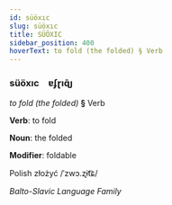 ```yaml
---
id: süöxıc
slug: süöxıc
title: SÜÖXIC
sidebar_position: 400
hoverText: to fold (the folded) § Verb
---
```


### süöxıc&emsp;<span kind="abugida">ɐʄɽıɋ̄ȷ</span>

*to fold (the folded)* **§** Verb

**Verb**: to fold

**Noun**: the folded

**Modifier**: foldable

Polish złożyć /ˈzwɔ.ʐɨt͡ɕ/

*Balto-Slavic Language Family*